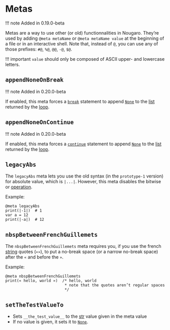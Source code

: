 # Metas
!!! note
    Added in 0.19.0-beta

Metas are a way to use other (or old) functionnalities in Nougaro.
They’re used by adding `@meta metaName` or `@meta metaName value` at the beginning of a file or in an interactive shell.
Note that, instead of `@`, you can use any of those prefixes: `#@`, `%@`, `@@`, `-@`, `$@`.

!!! important
    `value` should only be composed of ASCII upper- and lowercase letters.

## `appendNoneOnBreak`
!!! note
    Added in 0.20.0-beta

If enabled, this meta forces a [`break`](09loops.md#break-continue) statement to append [`None`](06values.md#none) to the [list](06values.md#lists) returned by the [loop](09loops.md).


## `appendNoneOnContinue`
!!! note
    Added in 0.20.0-beta

If enabled, this meta forces a [`continue`](09loops.md#break-continue) statement to append [`None`](06values.md#none) to the [list](06values.md#lists) returned by the [loop](09loops.md).

## `legacyAbs`
The `legacyAbs` meta lets you use the old syntax (in the `prototype-1` version) for absolute value, which is `|...|`. However, this meta disables the bitwise or [operation](05operators.md).

Example:
```nougaro
@meta legacyAbs
print(|-1|)  # 1
var a = 12
print(|-a|)  # 12
```

## `nbspBetweenFrenchGuillemets`
The `nbspBetweenFrenchGuillemets` meta requires you, if you use the french [string](03string_literals.md) quotes (`«»`), to put a no-break space (or a narrow no-break space) after the `«` and before the `»`.

Example:
```nougaro
@meta nbspBetweenFrenchGuillemets
print(« hello, world »)  /* hello, world
                          * note that the quotes aren’t regular spaces
                          */
```

## `setTheTestValueTo`
* Sets `__the_test_value__` to the [str](06values.md#strings) value given in the meta value
* If no value is given, it sets it to [`None`](06values.md#none).
